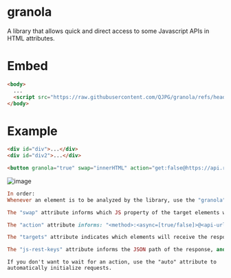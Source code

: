 # granola
A library that allows quick and direct access to some Javascript APIs in HTML attributes.

# Embed

```html
<body>
  ...
  <script src="https://raw.githubusercontent.com/QJPG/granola/refs/heads/main/src/lib.granola.js"></script>
</body>
```

# Example


```html
<div id="div">...</div>
<div id="div2">...</div>
```

```html
<button granola="true" swap="innerHTML" action="get:false@https://api.restful-api.dev/objects/7" targets="#div #div2" js-rest-key="name;data/year">Click to Get Responses</button>
```

![image](https://github.com/user-attachments/assets/7b2ba4f5-9f3f-4ac5-b036-c9d11414d67a)


```ruby
In order:
Whenever an element is to be analyzed by the library, use the "granola" attribute to indicate this.

The "swap" attribute informs which JS property of the target elements will receive the responses.

The "action" attribute informs: "<method>:<async=[true/false]>@<api-url>".

The "targets" attribute indicates which elements will receive the response to the request.

The "js-rest-keys" attribute informs the JSON path of the response, and may indicate more than one path according to the order of the elements indicated in "targets": "<JSON_PATH_1>;<JSON_PATH_2>;..."
```

```
If you don't want to wait for an action, use the "auto" attribute to automatically initialize requests.
```
